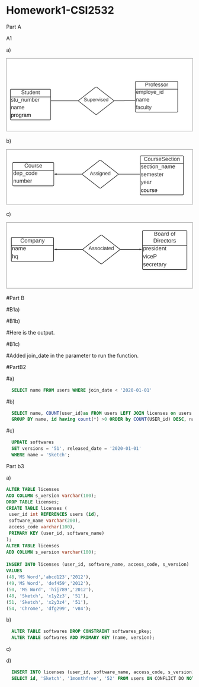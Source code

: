 # Homework1-CSI2532
Part A

A1

a)

![a1a](https://github.com/ddesl069/Homework1-CSI2532/blob/main/partA/a1a.png)

b)

![image a1b](https://github.com/ddesl069/Homework1-CSI2532/blob/main/partA/a1b.png)

c)

![image a1c](https://github.com/ddesl069/Homework1-CSI2532/blob/main/partA/a1c.png)

#Part B

#B1a)

#B1b)

#Here is the output.



#B1c)

#Added join_date in the parameter to run the function.



#PartB2

#a)

```sql 
  SELECT name FROM users WHERE join_date < '2020-01-01'
  ```
  
#b)

```sql
  SELECT name, COUNT(user_id)as FROM users LEFT JOIN licenses on users.id = licenses.user_id
  GROUP BY name, id having count(*) >0 ORDER by COUNT(USER_id) DESC, name ASC;
  ```
  
#c)


```sql
  UPDATE softwares
  SET versions = '51', released_date = '2020-01-01'
  WHERE name = 'Sketch';
  ```
  
Part b3

a)

```sql
ALTER TABLE licenses
ADD COLUMN s_version varchar(100);
DROP TABLE licenses;
CREATE TABLE licenses (
 user_id int REFERENCES users (id),
 software_name varchar(200),
 access_code varchar(100),
 PRIMARY KEY (user_id, software_name)
);
ALTER TABLE licenses
ADD COLUMN s_version varchar(100);

INSERT INTO licenses (user_id, software_name, access_code, s_version)
VALUES 
(48,'MS Word','abcd123','2012'),
(49,'MS Word', 'def459','2012'),
(50, 'MS Word', 'hij789','2012'),
(48, 'Sketch', 'x1y2z3', '51'),
(51, 'Sketch', 'x2y3z4', '51'),
(54, 'Chrome', 'dfg299', 'v84');
```
b)

```sql
  ALTER TABLE softwares DROP CONSTRAINT softwares_pkey;
  ALTER TABLE softwares ADD PRIMARY KEY (name, version);
```

c)

d)

```sql
  INSERT INTO licenses (user_id, software_name, access_code, s_version) 
  SELECT id, 'Sketch', '1monthfree', '52' FROM users ON CONFLICT DO NOTHING;
```
